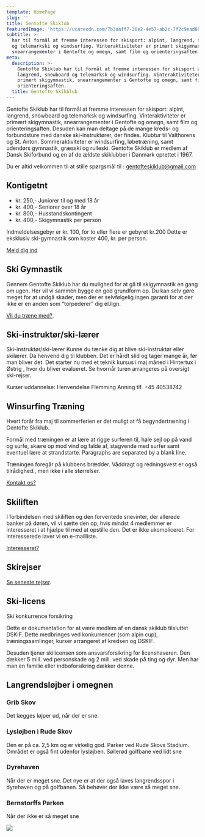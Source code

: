 ```yaml
---
template: HomePage
slug: ''
title: Gentofte Skiklub
featuredImage: 'https://ucarecdn.com/7b3aaff7-38e2-4e57-ab2c-7f2c9ead8083/'
subtitle: >-
  har til formål at fremme interessen for skisport: alpint, langrend, snowboard
  og telemarkski og windsurfing. Vinteraktiviteter er primært skigymnastik,
  snearrangementer i Gentofte og omegn, samt film og orienteringsaften
meta:
  description: >-
    Gentofte Skiklub har til formål at fremme interessen for skisport alpint,
    langrend, snowboard og telemarksk og windsurfing. Vinteraktiviteter er
    primært skigymnastik, snearrangementer i Gentofte og omegn, samt film og
    orienteringsaften.
  title: Gentofte Skikblub
---
```

Gentofte Skiklub har til formål at fremme interessen for skisport: alpint, langrend, snowboard og telemarksk og windsurfing. Vinteraktiviteter er primært skigymnastik, snearrangementer i Gentofte og omegn, samt film og orienteringsaften. Desuden kan man deltage på de mange kreds- og forbundsture med danske ski-instruktører, der findes. Klubtur til Valthorens og St. Anton.  Sommeraktiviteter er windsurfing, løbetræning, samt udendørs gymnastik, græsski og rulleski. Gentofte Skiklub er medlem af Dansk Skiforbund og en af de ældste skiklubber i Danmark oprettet i 1967.

Du er altid velkommen til at stille spørgsmål til : gentofteskiklub@gmail.com

## Kontigetnt

* kr. 250,- Juniorer til og med 18 år     
* kr. 400,- Seniorer over 18 år 
* kr. 800,- Husstandskontingent 
* kr. 400,- Skigymnastik per person

Indmeldelsesgebyr er kr. 100, for to eller flere er gebyret kr.200 Dette er eksklusiv ski-gymnastik som koster 400, kr. per person.

[Meld dig ind](/contact/)

## Ski Gymnastik

Gennem Gentofte Skiklub har du mulighed for at gå til skigymnastik en gang om ugen. Her vil vi sammen bygge en god grundform op. Du kan selv gøre meget for at undgå skader, men der er selvfølgelig ingen garanti for at der ikke er en anden som “torpederer” dig el.lign.

[Vil du træne med?](/post-categories/ski-gymnastik/).

## Ski-instruktør/ski-lærer

Ski-instruktør/ski-lærer Kunne du tænke dig at blive ski-instruktør eller skilærer. Da henvend dig til klubben. Det er hårdt slid og tager mange år, før man bliver det. Det starter nu med et teknik kursus i maj måned i Hintertux i Østrig , hvor du bliver evalueret. Se hvornår turen arrangeres på oversigt ski-rejser. 

Kurser uddannelse: Henvendelse Flemming Anning tlf. +45 40538742

## Winsurfing Træning

Hvert forår fra maj til sommerferien er det muligt at få begyndertræning i Gentofte Skiklub.

Formål med træningen er at lære at rigge surferen til, hale sejl op på vand og surfe, skære op mod vind og falde af, stagvende med surfer samt eventuel lære at strandstarte. Paragraphs are separated by a blank line.

Træningen foregår på klubbens brædder. Våddragt og redningsvest er også tilrådighed., men ikke i alle størrelser.

[Kontakt os?](/contact/)

## Skiliften

I forbindelsen med skiliften og den forventede snevinter, der allerede banker på døren, vil vi sætte den op, hvis mindst 4 medlemmer er interesseret i at hjælpe til med at opstille den. Det er ikke ukompliceret. For interesserede laver vi en e-mailliste.

[Interesseret?](/contact/)

## Skirejser

[Se seneste rejser](/post-categories/skirejser/).

## Ski-licens

Ski konkurrence forsikring

Dette er dokumentation for at være medlem af en dansk skiklub tilsluttet DSKIF. Dette medbringes ved konkurrencer (som alpin cup), træningssamlinger, kurser arrangeret af kredsen og DSKIF.

Desuden tjener skilicensen som ansvarsforsikring for licenshaveren. Den dækker 5 mill. ved personskade og 2 mill. ved skade på ting og dyr. Men har man en familie eller indboforsikring dækker denne.

## Langrendsløjber i omegnen

### Grib Skov

Det lægges løjper ud, når der er sne.

### Lysløjben i Rude Skov

Den er på ca. 2,5 km og er virkelig god. Parker ved Rude Skovs Stadium.
Området er også fint udenfor lysløjben. Søllerød golfbane ved lidt sne

### Dyrehaven

Når der er meget sne. Det nye er at der også laves langrendsspor i dyrehaven og på golfbanen. Så behøver der ikke være så meget sne.

### Bernstorffs Parken

Når der ikke er så meget sne

![](https://ucarecdn.com/447385eb-3842-4dcb-9c5c-b336625531c7/)
